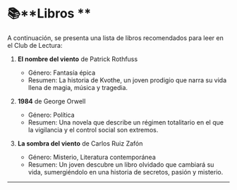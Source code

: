 # 📚**Libros **

A continuación, se presenta una lista de libros recomendados para leer en el Club de Lectura:

1. **El nombre del viento** de Patrick Rothfuss
   - Género: Fantasía épica
   - Resumen: La historia de Kvothe, un joven prodigio que narra su vida llena de magia, música y tragedia.

2. **1984** de George Orwell
   - Género: Política
   - Resumen: Una novela que describe un régimen totalitario en el que la vigilancia y el control social son extremos.

3. **La sombra del viento** de Carlos Ruiz Zafón
   - Género: Misterio, Literatura contemporánea
   - Resumen: Un joven descubre un libro olvidado que cambiará su vida, sumergiéndolo en una historia de secretos, pasión y misterio.

---


